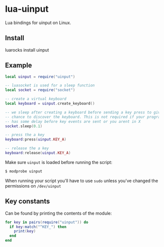 # lua-uinput

Lua bindings for uinput on Linux.

## Install

luarocks install uinput

## Example

```lua
local uinput = require("uinput")

-- luasocket is used for a sleep function
local socket = require("socket")

-- create a virtual keyboard
local keyboard = uinput.create_keyboard()

-- we sleep after creating a keyboard before sending a key press to give X a
-- chance to discover the keyboard. This is not required if your program naturally
-- has some delay before key events are sent or you arent in X
socket.sleep(0.1)

-- press the a key
keyboard:press(uinput.KEY_A)

-- release the a key
keyboard:release(uinput.KEY_A)
```

Make sure `uinput` is loaded before running the script:

```bash
$ modprobe uinput
```

When running your script you'll have to use `sudo` unless you've changed the
permissions on `/dev/uinput`


## Key constants

Can be found by printing the contents of the module:


```lua
for key in pairs(require("uinput")) do
  if key:match("^KEY_") then
    print(key)
  end
end

```


